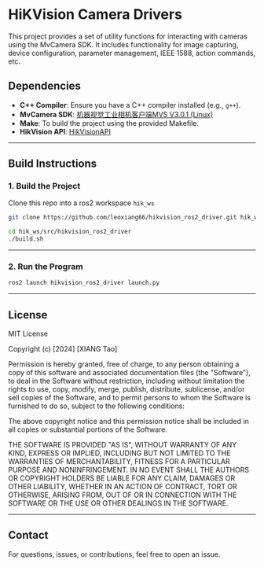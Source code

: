 

# HiKVision Camera Drivers

This project provides a set of utility functions for interacting with cameras using the MvCamera SDK. It includes functionality for image capturing, device configuration, parameter management, IEEE 1588, action commands, etc.


## **Dependencies**

- **C++ Compiler**: Ensure you have a C++ compiler installed (e.g., `g++`).
- **MvCamera SDK**: [机器视觉工业相机客户端MVS V3.0.1 (Linux)](https://www.hikrobotics.com/cn/machinevision/service/download/?module=0)
- **Make**: To build the project using the provided Makefile.
- **HikVision API**: [HikVisionAPI](https://github.com/leoxiang66/hikvision_camera_api)
---

## **Build Instructions**

### **1. Build the Project**

Clone this repo into a ros2 workspace `hik_ws`

```sh
git clone https://github.com/leoxiang66/hikvision_ros2_driver.git hik_ws/src/hikvision_ros2_driver
```

```sh
cd hik_ws/src/hikvision_ros2_driver
./build.sh
```

---

### **2. Run the Program**


```sh
ros2 launch hikvision_ros2_driver launch.py
```

---

## **License**

MIT License

Copyright (c) [2024] [XIANG Tao]

Permission is hereby granted, free of charge, to any person obtaining a copy
of this software and associated documentation files (the "Software"), to deal
in the Software without restriction, including without limitation the rights
to use, copy, modify, merge, publish, distribute, sublicense, and/or sell
copies of the Software, and to permit persons to whom the Software is
furnished to do so, subject to the following conditions:

The above copyright notice and this permission notice shall be included in all
copies or substantial portions of the Software.

THE SOFTWARE IS PROVIDED "AS IS", WITHOUT WARRANTY OF ANY KIND, EXPRESS OR
IMPLIED, INCLUDING BUT NOT LIMITED TO THE WARRANTIES OF MERCHANTABILITY,
FITNESS FOR A PARTICULAR PURPOSE AND NONINFRINGEMENT. IN NO EVENT SHALL THE
AUTHORS OR COPYRIGHT HOLDERS BE LIABLE FOR ANY CLAIM, DAMAGES OR OTHER
LIABILITY, WHETHER IN AN ACTION OF CONTRACT, TORT OR OTHERWISE, ARISING FROM,
OUT OF OR IN CONNECTION WITH THE SOFTWARE OR THE USE OR OTHER DEALINGS IN THE
SOFTWARE.

---

## **Contact**

For questions, issues, or contributions, feel free to open an issue.

